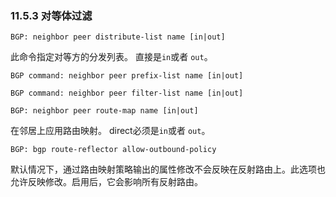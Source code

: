 ### 11.5.3 对等体过滤

```shell
BGP: neighbor peer distribute-list name [in|out]
```

此命令指定对等方的分发列表。 直接是`in`或者 `out`。

```shell
BGP command: neighbor peer prefix-list name [in|out]
```



```shell
BGP command: neighbor peer filter-list name [in|out]
```



```shell
BGP: neighbor peer route-map name [in|out]
```

在邻居上应用路由映射。 direct必须是`in`或者 `out`。

```shell
BGP: bgp route-reflector allow-outbound-policy
```

默认情况下，通过路由映射策略输出的属性修改不会反映在反射路由上。此选项也允许反映修改。启用后，它会影响所有反射路由。